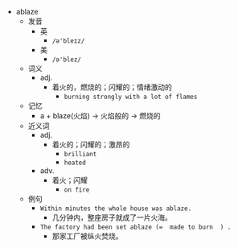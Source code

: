 - ablaze
  - 发音
    - 英
      - `/ə'bleɪz/`
    - 美
      - `/ə'blez/`
  - 词义
    - adj.
      - 着火的，燃烧的；闪耀的；情绪激动的
        - `burning strongly with a lot of flames`
  - 记忆
    - a + blaze(火焰) → 火焰般的 → 燃烧的
  - 近义词
    - adj.
      - 着火的；闪耀的；激昂的
        - `brilliant`
        - `heated`
    - adv.
      - 着火；闪耀
        - `on fire`
  - 例句
    - `Within minutes the whole house was ablaze.`
      - 几分钟内，整座房子就成了一片火海。
    - `The factory had been set ablaze (=  made to burn  ) .`
      - 那家工厂被纵火焚烧。

